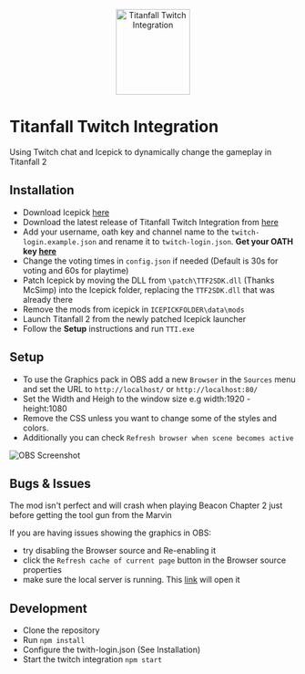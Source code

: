 <p align="center" style="text-align:center"><img width="130" height="150" src="http://titanfall.taskinoz.com/teaser.png" alt="Titanfall Twitch Integration" /></p>

# Titanfall Twitch Integration

Using Twitch chat and Icepick to dynamically change the gameplay in Titanfall 2

## Installation

- Download Icepick [here](https://titanfallmods.com)
- Download the latest release of Titanfall Twitch Integration from [here](#)
- Add your username, oath key and channel name to the ``twitch-login.example.json`` and rename it to ``twitch-login.json``. **Get your OATH key [here](https://twitchapps.com/tmi/)**
- Change the voting times in ``config.json`` if needed (Default is 30s for voting and 60s for playtime)
- Patch Icepick by moving the DLL from ``\patch\TTF2SDK.dll`` (Thanks McSimp) into the Icepick folder, replacing the `TTF2SDK.dll` that was already there
- Remove the mods from icepick in ``ICEPICKFOLDER\data\mods``
- Launch Titanfall 2 from the newly patched Icepick launcher
- Follow the **Setup** instructions and run ``TTI.exe``

## Setup

- To use the Graphics pack in OBS add a new `Browser` in the `Sources` menu and set the URL to `http://localhost/` or `http://localhost:80/`
- Set the Width and Heigh to the window size e.g width:1920 - height:1080
- Remove the CSS unless you want to change some of the styles and colors.
- Additionally you can check `Refresh browser when scene becomes active`

![OBS Screenshot](http://titanfall.taskinoz.com/OBSScreenshot.png)

## Bugs & Issues

The mod isn't perfect and will crash when playing Beacon Chapter 2 just before getting the tool gun from the Marvin

If you are having issues showing the graphics in OBS:
- try disabling the Browser source and Re-enabling it
- click the `Refresh cache of current page` button in the Browser source properties
- make sure the local server is running. This [link](http://localhost/) will open it

## Development

- Clone the repository
- Run `npm install`
- Configure the twith-login.json (See Installation)
- Start the twitch integration `npm start`
